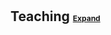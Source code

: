 <h1 id="teaching"></h1>

<h2 style="margin: 0px 0px 10px;">
    Teaching
    <a href="#" class="btn btn-sm z-depth-0 abstract-toggle-button" role="button" style="font-size:12px;" onclick="event.preventDefault(); toggleSection(this, 'teaching-content');">
        Expand
    </a>
</h2>

<div id="teaching-content" style="display:none;">
  <!-- Purdue University Section -->
  <h4 style="margin:0 10px 0;">Instructor, Purdue University</h4>
  <ul style="margin:0 0 5px;">
    <li>Microeconomics (Summer 2019), <a href="./files/pdf/TeachingEvalSU19.PDF" target="_blank">Instructor Eval 4.7/5.0</a> (Award: Krannert Certificate for Distinguished Teaching)</li>
    <li>Intro to Causal Inference (Fall 2022), Volunteer for Purdue Econ Assoc. (Undergrad Club)</li>
  </ul>

  <!-- Purdue TA Section -->
  <h4 style="margin:0 10px 0;">Teaching Assistant, Purdue University</h4>
  <ul style="margin:0 0 5px;">
    <li>Undergraduate: Principles of Economics (Fall 2017), Macroeconomics (Spring 2018), International Trade (Spring 2021, 2023), Labor Economics (Summer 2022, Spring 2023)</li>
    <li>PhD: Microeconomics II (Fall 2018)</li>
  </ul>

  <!-- Yonsei University Section -->
  <h4 style="margin:0 10px 0;">Teaching Assistant, Yonsei University</h4>
  <ul style="margin:0 0 5px;">
    <li>Undergraduate: Labor Economics (Spring 2014-2016), Microeconomics (Spring 2015-2016)</li>
    <li>Graduate: Labor Economics (Spring 2014-2016)</li>
    <li>MBA: Personnel Economics (Fall 2015-Spring 2016), Microeconomics (Spring 2015-2016)</li>
  </ul>
</div>

<!-- JavaScript to toggle the section -->
<script>
  function toggleSection(button, contentId) {
    var content = document.getElementById(contentId);
    if (content.style.display === "none" || content.style.display === "") {
      content.style.display = "block";
      button.innerHTML = "Collapse";
    } else {
      content.style.display = "none";
      button.innerHTML = "Expand";
    }
  }
</script>

<!-- Optional CSS for button styling -->
<!-- <style>
  .toggle-button {
    background: none;
    border: none;
    cursor: pointer;
    font-size: 12px;
    text-decoration: underline;
    color: #007bff;
  }

  .toggle-button:hover {
    text-decoration: none;
  }

  h2 {
    display: inline;
  }
</style> -->